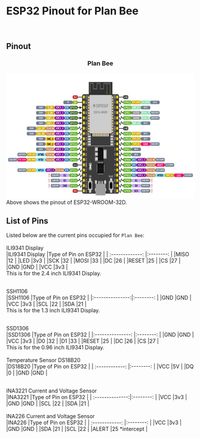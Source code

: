 # ESP32 Pinout for Plan Bee
<br/>


## Pinout
<h3 align="center">Plan Bee</h3>
<div align="center">
  <a href="https://github.com/charutomo/Plan-Bee-">
    <img src="image/pinout.jpg" alt="pinout" width="786" height="333">
  </a>
</div>
Above shows the pinout of ESP32-WROOM-32D.
<br/>

## List of Pins
Listed below are the current pins occupied for `Plan Bee`: <br/>
<br/>
ILI9341 Display
<br/>
|ILI9341 Display	|Type of Pin on ESP32 |
| :-------------:	|:--------:		    |
|MISO			|12	 	          |
|LED			|3v3		          |
|SCK			|32	     		    |
|MOSI			|33			    |
|DC			|26	     		    |
|RESET		|25			    |
|CS			|27			    |
|GND			|GND       		    |
|VCC			|3v3	       	    |
<br/>
This is for the 2.4 inch ILI9341 Display.
<br/>
<br/>

SSH1106
<br/>
|SSH1106		|Type of Pin on ESP32 	|
|:---------------:|:--------:	 	|
|GND		|GND       		|
|VCC		|3v3	 	      |
|SCL		|22	     		|
|SDA		|21			|
<br/>
This is for the 1.3 inch ILI9341 Display.
<br/>

<br/>
SSD1306
<br/>
|SSD1306		|Type of Pin on ESP32	    |
|:---------------:	|:--------:	 	    |
|GND		|GND       		    |
|VCC		|3v3	 	          |
|D0		|32	     		    |
|D1		|33			    |
|RESET	|25		     	    |
|DC		|26			    |
|CS		|27			    |
<br/>
This is for the 0.96 inch ILI9341 Display.
<br/>

<br/>
Temperature Sensor DS18B20
<br/>
|DS18B20		|Type of Pin on ESP32 |
| :------------:	|:--------:	 |
|VCC			|5V	 	 |
|DQ			|0	       |
|GND			|GND       	 |
<br/>
<br/>

INA3221 Current and Voltage Sensor
<br/>
|INA3221		|Type of Pin on ESP32 |
| :--------------:|:--------:		    |
|VCC			|3v3	 	          |
|GND			|GND       		    |
|SCL			|22	     		    |
|SDA			|21			    |
<br/>
<br/>
INA226 Current and Voltage Sensor
<br/>
|INA226		|Type of Pin on ESP32 |
| :------------:	|:--------:		    |
|VCC			|3v3	 	          |
|GND			|GND       		    |
|SDA			|21			    |
|SCL			|22	     		    |
|ALERT		|25 *intercept	    |
<br/>
<br/>